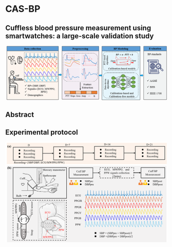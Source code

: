 # CAS-BP
## Cuffless blood pressure measurement using smartwatches: a large-scale validation study
![](https://github.com/zdzdliu/CAS-BP/blob/main/fig1.png)
## Abstract

## Experimental protocol
![](https://github.com/zdzdliu/CAS-BP/blob/main/fig2.png)
